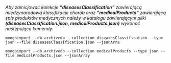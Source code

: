 _Aby zainicjować kolekcje **"diseasesClassification"** zawierającą międzynarodową klasyfikacje chorób
oraz **"medicalProducts"** zawierającą spis produktów medycznych
należy w katalogu zawierającym pliki **(diseasesClassification.json, medicalProducts.json)** wykonać następujące komendy:_

`mongoimport --db archivedb --collection diseasesClassification --type json --file diseasesClassification.json --jsonArra`

`mongoimport --db archivedb --collection medicalProducts --type json --file medicalProducts.json --jsonArray`